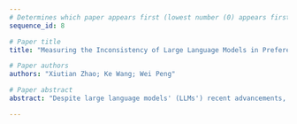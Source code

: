 ```yaml
--- 
# Determines which paper appears first (lowest number (0) appears first)
sequence_id: 8

# Paper title 
title: "Measuring the Inconsistency of Large Language Models in Preferential Ranking"

# Paper authors 
authors: "Xiutian Zhao; Ke Wang; Wei Peng"

# Paper abstract 
abstract: "Despite large language models' (LLMs') recent advancements, their bias and hallucination issues persist, and their ability to offer consistent and preferential rankings remains underexplored. This study investigates the capacity of LLMs to provide consistent ordinal preferences, a crucial aspect in scenarios lacking absolute answers. We introduce a formalization of consistency based on order theory, outlining criteria such as asymmetry, transitivity, reversibility, and independence from irrelevant alternatives. Our diagnostic experiments on selected state-of-the-art LLMs reveal their inability to meet these criteria, indicating a strong positional bias and poor transitivity, with preferences easily swayed by irrelevant alternatives. These findings highlight a significant inconsistency in LLM-generated preferential rankings, underscoring the need for further research to address these limitations."

--- 
```

